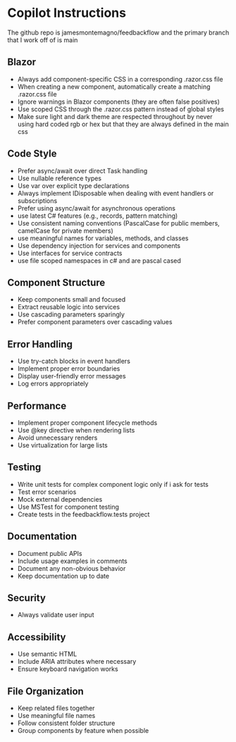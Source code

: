 # Copilot Instructions

The github repo is jamesmontemagno/feedbackflow and the primary branch that I work off of is main

## Blazor
- Always add component-specific CSS in a corresponding .razor.css file
- When creating a new component, automatically create a matching .razor.css file
- Ignore warnings in Blazor components (they are often false positives)
- Use scoped CSS through the .razor.css pattern instead of global styles
- Make sure light and dark theme are respected throughout by never using hard coded rgb or hex but that they are always defined in the main css

## Code Style
- Prefer async/await over direct Task handling
- Use nullable reference types
- Use var over explicit type declarations 
- Always implement IDisposable when dealing with event handlers or subscriptions
- Prefer using async/await for asynchronous operations
- use latest C# features (e.g., records, pattern matching)
- Use consistent naming conventions (PascalCase for public members, camelCase for private members)
- use meaningful names for variables, methods, and classes
- Use dependency injection for services and components
- Use interfaces for service contracts
- use file scoped namespaces in c# and are pascal cased

## Component Structure
- Keep components small and focused
- Extract reusable logic into services
- Use cascading parameters sparingly
- Prefer component parameters over cascading values

## Error Handling
- Use try-catch blocks in event handlers
- Implement proper error boundaries
- Display user-friendly error messages
- Log errors appropriately

## Performance
- Implement proper component lifecycle methods
- Use @key directive when rendering lists
- Avoid unnecessary renders
- Use virtualization for large lists

## Testing
- Write unit tests for complex component logic only if i ask for tests
- Test error scenarios
- Mock external dependencies
- Use MSTest for component testing
- Create tests in the feedbackflow.tests project

## Documentation
- Document public APIs
- Include usage examples in comments
- Document any non-obvious behavior
- Keep documentation up to date

## Security
- Always validate user input

## Accessibility
- Use semantic HTML
- Include ARIA attributes where necessary
- Ensure keyboard navigation works

## File Organization
- Keep related files together
- Use meaningful file names
- Follow consistent folder structure
- Group components by feature when possible